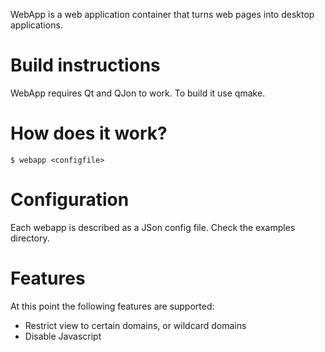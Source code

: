 
WebApp is a web application container that turns web pages into desktop
applications.

# Build instructions

WebApp requires Qt and QJon to work. To build it use qmake.


# How does it work?

    $ webapp <configfile>

# Configuration

Each webapp is described as a JSon config file. Check the examples directory.


# Features

At this point the following features are supported:

* Restrict view to certain domains, or wildcard domains
* Disable Javascript


